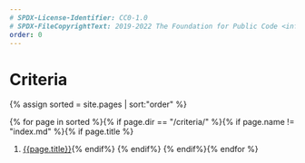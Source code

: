 ```yaml
---
# SPDX-License-Identifier: CC0-1.0
# SPDX-FileCopyrightText: 2019-2022 The Foundation for Public Code <info@publiccode.net>, https://standard.publiccode.net/AUTHORS
order: 0
---
```

# Criteria

{% assign sorted = site.pages | sort:"order" %}

{% for page in sorted %}{% if page.dir == "/criteria/" %}{% if page.name != "index.md" %}{% if page.title %}

1. [{{page.title}}]({{page.url}}){% endif%}    {% endif%}  {% endif%}{% endfor %}

